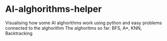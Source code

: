 # AI-alghorithms-helper
Visualising how some AI alghorithms work using python and easy problems connected to the alghorithm
The alghoritms so far:
BFS, A*, KNN, Backtracking

